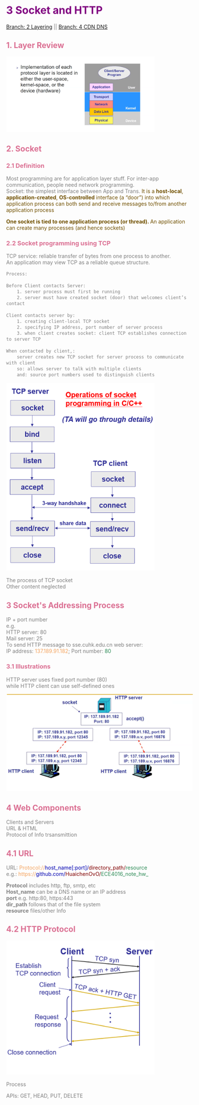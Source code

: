 <font color = grey>

# <font color = Purple>3 Socket and HTTP</font>
[Branch: 2 Layering](/notes/2%20Layering.md)
||
[Branch: 4 CDN DNS]()


## <font color = PaleVioletRed>1. Layer Review</font>

<img src="../pics/L3P1.png" width=400>

## <font color = PaleVioletRed>2. Socket</font>
### <font color = PaleVioletRed>2.1 Definition</font>
Most programming are for application layer stuff. For inter-app communication, people need network programming.<br>
Socket: the simplest interface between App and Trans. <font color=#705000>It is a <b>host-local</b>, <b>application-created</b>, <b>OS-controlled</b> interface (a “door”) into which application process can both send and receive messages to/from another application process</font>

<font color=#705000><b>One socket is tied to one application process (or thread). </b>An application can create many processes (and hence sockets)</font>

### <font color = PaleVioletRed>2.2 Socket programming using TCP</font>

TCP service: reliable transfer of bytes from one process to another. <br>
An application may view TCP as a reliable queue structure.

    Process:
    
    Before Client contacts Server:
        1. server process must first be running
        2. server must have created socket (door) that welcomes client’s contact

    Client contacts server by: 
        1. creating client-local TCP socket
        2. specifying IP address, port number of server process
        3. when client creates socket: client TCP establishes connection to server TCP

    When contacted by client,:
        server creates new TCP socket for server process to communicate with client
        so: allows server to talk with multiple clients
        and: source port numbers used to distinguish clients

<img src="../pics/L3P2.png" width=400>

The process of TCP socket<br>
Other content neglected

## <font color = PaleVioletRed>3 Socket's Addressing Process</font>
IP + port number<br>
e.g. <br>
HTTP server: 80<br>
Mail server: 25<br>
To send HTTP message to sse.cuhk.edu.cn web server: <br>
IP address: <font color=SandyBrown>137.189.91.182</font>; Port number: <font color=SeaGreen>80</font>


### <font color = PaleVioletRed>3.1 Illustrations</font>

HTTP server uses fixed port number (80)<br>
while HTTP client can use self-defined ones

<img src="../pics/L3P3.png" width=600>


## <font color = PaleVioletRed>4 Web Components</font>

Clients and Servers<br>
URL & HTML<br>
Protocol of Info trsansmittion


## <font color = PaleVioletRed>4.1 URL</font>
URL: 
<font color=SandyBrown>Protocol://</font><font color=LightSeaBlue>host_name[:port]/</font><font color=maroon>directory_path/</font><font color=SeaGreen>resource</font> <br>
e.g.: <font color=SandyBrown>https://</font><font color=LightSeaBlue>github.com/</font><font color=maroon>HuaichenOvO/</font><font color=SeaGreen>ECE4016_note_hw_</font>

<b>Protocol</b> includes http, ftp, smtp, etc<br>
<b>Host_name</b> can be a DNS name or an IP address<br>
<b>port</b> e.g. http:80, https:443<br>
<b>dir_path</b> follows that of the file system<br>
<b>resource</b> files/other Info

## <font color = PaleVioletRed>4.2 HTTP Protocol</font>

<img src="../pics/L3P4.png" width=400>

Process

APIs:
GET, HEAD, PUT, DELETE
